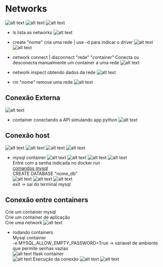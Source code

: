 # Networks

![alt text](asset/image-73.png)
![alt text](asset/image-74.png)
![alt text](asset/image-75.png)

- ls
lista as networks
![alt text](asset/image-76.png)

- create "nome"
cria uma rede | use -d para indicar o driver
![alt text](asset/image-77.png)
![alt text](asset/image-78.png)

- network connect | disconnect "rede" "container"
Conecta ou desconecta manualmente um container a uma rede
![alt text](asset/image-99.png)

- network inspect
obtendo dados da rede
![alt text](asset/image-a.png)

- rm "nome"
remove uma rede
![alt text](asset/image-79.png)

## Conexão Externa

![alt text](asset/image-81.png)

- container conectando a API
simulando app python
![alt text](asset/image-82.png)

## Conexão host

![alt text](asset/image-83.png)
![alt text](asset/image-91.png)
![alt text](asset/image-92.png)
![alt text](asset/image-93.png)

- mysql container
![alt text](asset/image-84.png)
![alt text](asset/image-85.png)
![alt text](asset/image-86.png)
![alt text](asset/image-87.png)  
Entre com a senha indicada no docker run  
[comandos mysql](https://www.diegobrocanelli.com.br/mysql/comandos-basicos-mysql-no-terminal/)  
CREATE DATABASE "nome_db"  
![alt text](asset/image-88.png)
![alt text](asset/image-89.png)
![alt text](asset/image-90.png)  
exit -> sai do terminal mysql

## Conexão entre containers

Crie um container mysql  
Crie um container de aplicação  
Crie uma network
![alt text](asset/image-94.png)

- rodando containers  
Mysql container  
-e MYSQL_ALLOW_EMPTY_PASSWORD=True -> variavel de ambiente que permite senhas vazias  
![alt text](asset/image-95.png)
flask container  
![alt text](asset/image-96.png)
Execução da conexão
![alt text](asset/image-97.png)
![alt text](asset/image-98.png)
